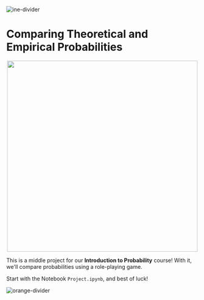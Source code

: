 ![ine-divider](https://user-images.githubusercontent.com/7065401/92672068-398e8080-f2ee-11ea-82d6-ad53f7feb5c0.png)

# Comparing Theoretical and Empirical Probabilities

<p align="center">
  <img width="500px" src="https://user-images.githubusercontent.com/7065401/93355972-0596ec00-f815-11ea-971b-9e81645d8c59.jpg">
</p>

This is a middle project for our **Introduction to Probability** course! With it, we'll compare probabilities using a role-playing game.

Start with the Notebook `Project.ipynb`, and best of luck!

![orange-divider](https://user-images.githubusercontent.com/7065401/92672455-187a5f80-f2ef-11ea-890c-40be9474f7b7.png)
